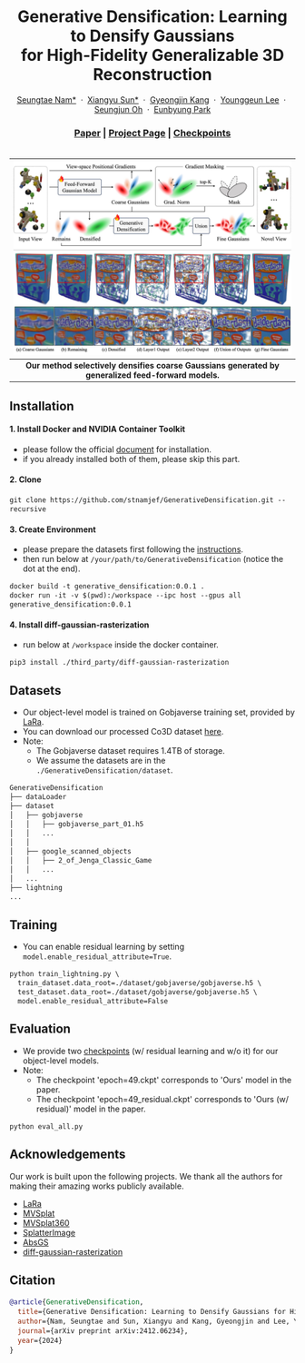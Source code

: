 <p align="center">
  <h1 align="center">
  Generative Densification: Learning to Densify Gaussians <br> for High-Fidelity Generalizable 3D Reconstruction
  </h1>
  <p align="center">
    <a href="https://github.com/stnamjef">Seungtae Nam*</a>
    &nbsp;·&nbsp;
    <a href="https://scholar.google.com/citations?user=VLzxTrAAAAAJ&hl=ko&oi=ao">Xiangyu Sun*</a>
    &nbsp;·&nbsp;
    <a href="https://github.com/Gynjn">Gyeongjin Kang</a>
    &nbsp;·&nbsp;
    <a href="https://github.com/Younggeun-L">Younggeun Lee</a>
    &nbsp;·&nbsp;
    <a href="https://github.com/ohsngjun">Seungjun Oh</a>
    &nbsp;·&nbsp;
    <a href="https://silverbottlep.github.io/">Eunbyung Park</a>
  </p>
  <h3 align="center">
  <a href="https://arxiv.org/abs/2412.06234">Paper</a> | 
  <a href="https://stnamjef.github.io/GenerativeDensification/">Project Page</a> |
  <a href="https://huggingface.co/Xiang12yu/GDM-object/tree/main">Checkpoints</a> 
  </h3>
  <div style="padding-top: 5px;"></div>
</p>

|![teaser](./assets/teaser.jpg)|
|:--:|
| **Our method selectively densifies coarse Gaussians generated by generalized feed-forward models.** |

## Installation
#### 1. Install Docker and NVIDIA Container Toolkit
* please follow the official [document](https://docs.nvidia.com/datacenter/cloud-native/container-toolkit/install-guide.html#docker) for installation.
* if you already installed both of them, please skip this part.

#### 2. Clone
```
git clone https://github.com/stnamjef/GenerativeDensification.git --recursive
```

#### 3. Create Environment
* please prepare the datasets first following the [instructions](#datasets).
* then run below at `/your/path/to/GenerativeDensification` (notice the dot at the end).
```
docker build -t generative_densification:0.0.1 .
docker run -it -v $(pwd):/workspace --ipc host --gpus all generative_densification:0.0.1
```

#### 4. Install diff-gaussian-rasterization
* run below at `/workspace` inside the docker container.
```
pip3 install ./third_party/diff-gaussian-rasterization
```

## Datasets
* Our object-level model is trained on Gobjaverse training set, provided by [LaRa](https://github.com/autonomousvision/LaRa?tab=readme-ov-file#dataset).
* You can download our processed Co3D dataset [here](https://huggingface.co/datasets/Xiang12yu/Co3D/tree/main).
* Note: 
  * The Gobjaverse dataset requires 1.4TB of storage.
  * We assume the datasets are in the `./GenerativeDensification/dataset`.

```shell
GenerativeDensification
├── dataLoader
├── dataset
│   ├── gobjaverse
│   │   ├── gobjaverse_part_01.h5
│   │   ...
│   │
│   ├── google_scanned_objects
│   │   ├── 2_of_Jenga_Classic_Game
│   │   ...
│   ...
├── lightning
...
```

## Training
* You can enable residual learning by setting `model.enable_residual_attribute=True`.
```
python train_lightning.py \
  train_dataset.data_root=./dataset/gobjaverse/gobjaverse.h5 \
  test_dataset.data_root=./dataset/gobjaverse/gobjaverse.h5 \
  model.enable_residual_attribute=False
```

## Evaluation
* We provide two [checkpoints](https://huggingface.co/Xiang12yu/GDM-object/tree/main) (w/ residual learning and w/o it) for our object-level models.
* Note: 
  * The checkpoint 'epoch=49.ckpt' corresponds to 'Ours' model in the paper.
  * The checkpoint 'epoch=49_residual.ckpt' corresponds to 'Ours (w/ residual)' model in the paper.
```
python eval_all.py
```

## Acknowledgements
Our work is built upon the following projects.
We thank all the authors for making their amazing works publicly available.
* [LaRa](https://github.com/autonomousvision/LaRa)
* [MVSplat](https://github.com/donydchen/mvsplat)
* [MVSplat360](https://github.com/donydchen/mvsplat360)
* [SplatterImage](https://github.com/szymanowiczs/splatter-image)
* [AbsGS](https://github.com/TY424/AbsGS)
* [diff-gaussian-rasterization](https://github.com/ashawkey/diff-gaussian-rasterization)

## Citation
```bibtex
@article{GenerativeDensification,
  title={Generative Densification: Learning to Densify Gaussians for High-Fidelity Generalizable 3D Reconstruction}, 
  author={Nam, Seungtae and Sun, Xiangyu and Kang, Gyeongjin and Lee, Younggeun and Oh, Seungjun and Park, Eunbyung},
  journal={arXiv preprint arXiv:2412.06234},
  year={2024}
}
```

